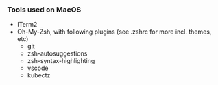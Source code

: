 ### Tools used on MacOS
- ITerm2
- Oh-My-Zsh, with following plugins (see .zshrc for more incl. themes, etc)
   - git
   - zsh-autosuggestions
   - zsh-syntax-highlighting
   - vscode
   - kubectz